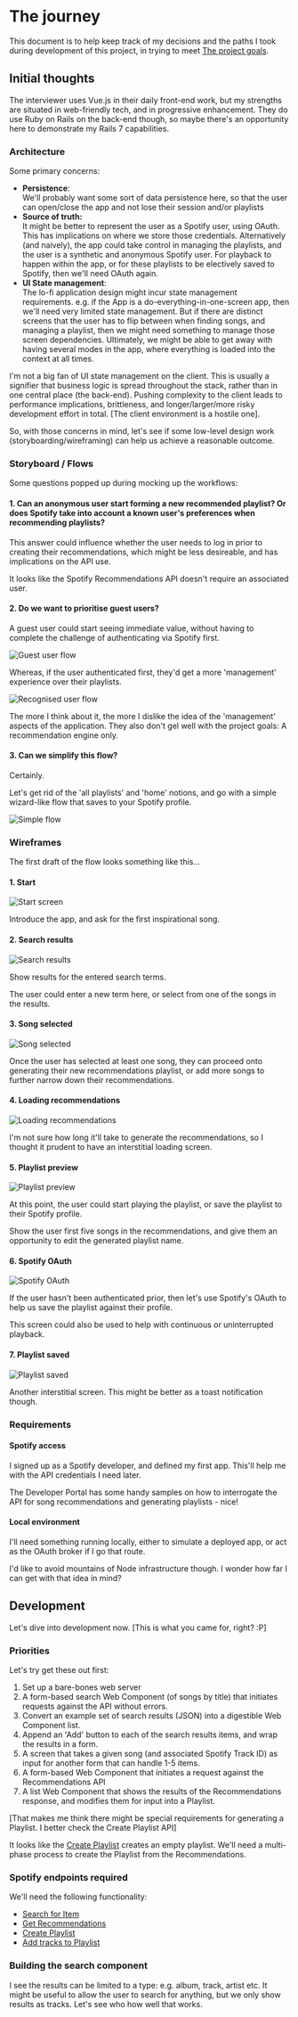 # The journey

This document is to help keep track of my decisions and the paths I took during development of this project, in trying to meet
[The project goals](./goals.md).

## Initial thoughts

The interviewer uses Vue.js in their daily front-end work, but my strengths are situated in web-friendly tech, and in progressive enhancement.
They do use Ruby on Rails on the back-end though, so maybe there's an opportunity here to demonstrate my Rails 7 capabilities.

### Architecture

Some primary concerns:

- **Persistence**:\
  We'll probably want some sort of data persistence here, so that the user can open/close the app and not lose their session and/or playlists
- **Source of truth:**\
  It might be better to represent the user as a Spotify user, using OAuth. This has implications on where we store those credentials.
  Alternatively (and naively), the app could take control in managing the playlists, and the user is a synthetic and anonymous Spotify user. For playback to happen within the app, or for these playlists to be electively saved to Spotify, then we'll need OAuth again.
- **UI State management**:\
  The lo-fi application design might incur state management requirements. e.g. if the App is a do-everything-in-one-screen app, then we'll need very limited state management. But if there are distinct screens that the user has to flip between when finding songs, and managing a playlist, then we might need something to manage those screen dependencies.
  Ultimately, we might be able to get away with having several modes in the app, where everything is loaded into the context at all times.

I'm not a big fan of UI state management on the client. This is usually a signifier that business logic is spread throughout the stack, rather than in one central place (the back-end). Pushing complexity to the client leads to performance implications, brittleness, and longer/larger/more risky development effort in total. [The client environment is a hostile one].

So, with those concerns in mind, let's see if some low-level design work (storyboarding/wireframing) can help us achieve a reasonable outcome.

### Storyboard / Flows

Some questions popped up during mocking up the workflows:

#### 1. Can an anonymous user start forming a new recommended playlist? Or does Spotify take into account a known user's preferences when recommending playlists?

This answer could influence whether the user needs to log in prior to creating their recommendations, which might be less desireable, and has implications on the API use.

It looks like the Spotify Recommendations API doesn't require an associated user.

#### 2. Do we want to prioritise guest users?

A guest user could start seeing immediate value, without having to complete the challenge of authenticating via Spotify first.

![Guest user flow](./images/guest-user.png)

Whereas, if the user authenticated first, they'd get a more 'management' experience over their playlists.

![Recognised user flow](./images/recognised-user.png)

The more I think about it, the more I dislike the idea of the 'management' aspects of the application. They also don't gel well with the project goals: A recommendation engine only.

#### 3. Can we simplify this flow?

Certainly.

Let's get rid of the 'all playlists' and 'home' notions, and go with a simple wizard-like flow that saves to your Spotify profile.

![Simple flow](./images/simple-flow.png)

### Wireframes

The first draft of the flow looks something like this…

#### 1. Start

![Start screen](./images/wireframes/wf-start.png)

Introduce the app, and ask for the first inspirational song.

#### 2. Search results

![Search results](./images/wireframes/wf-search-results.png)

Show results for the entered search terms.

The user could enter a new term here, or select from one of the songs in the results.

#### 3. Song selected

![Song selected](./images/wireframes/wf-song-selected.png)

Once the user has selected at least one song, they can proceed onto generating their new recommendations playlist, or add more songs to further narrow down their recommendations.

#### 4. Loading recommendations

![Loading recommendations](./images/wireframes/wf-loading-recommendations.png)

I'm not sure how long it'll take to generate the recommendations, so I thought it prudent to have an interstitial loading screen.

#### 5. Playlist preview

![Playlist preview](./images/wireframes/wf-playlist-preview.png)

At this point, the user could start playing the playlist, or save the playlist to their Spotify profile.

Show the user first five songs in the recommendations, and give them an opportunity to edit the generated playlist name.

#### 6. Spotify OAuth

![Spotify OAuth](./images/wireframes/wf-spotify-oauth.png)

If the user hasn't been authenticated prior, then let's use Spotify's OAuth to help us save the playlist against their profile.

This screen could also be used to help with continuous or uninterrupted playback.

#### 7. Playlist saved

![Playlist saved](./images/wireframes/wf-playlist-saved.png)

Another interstitial screen. This might be better as a toast notification though.

### Requirements

#### Spotify access

I signed up as a Spotify developer, and defined my first app. This'll help me with the API credentials I need later.

The Developer Portal has some handy samples on how to interrogate the API for song recommendations and generating playlists - nice!

#### Local environment

I'll need something running locally, either to simulate a deployed app, or act as the OAuth broker if I go that route.

I'd like to avoid mountains of Node infrastructure though. I wonder how far I can get with that idea in mind?


## Development

Let's dive into development now. [This is what you came for, right? :P]

### Priorities

Let's try get these out first:

1. Set up a bare-bones web server
1. A form-based search Web Component (of songs by title) that initiates requests against the API without errors.
1. Convert an example set of search results (JSON) into a digestible Web Component list.
1. Append an 'Add' button to each of the search results items, and wrap the results in a form.
1. A screen that takes a given song (and associated Spotify Track ID) as input for another form that can handle 1-5 items.
1. A form-based Web Component that initiates a request against the Recommendations API
1. A list Web Component that shows the results of the Recommendations response, and modifies them for input into a Playlist.

[That makes me think there might be special requirements for generating a Playlist. I better check the Create Playlist API]

It looks like the [Create Playlist](https://developer.spotify.com/documentation/web-api/reference/create-playlist) creates an empty playlist. We'll need a multi-phase process to create the Playlist from the Recommendations.

### Spotify endpoints required

We'll need the following functionality:

- [Search for Item](https://developer.spotify.com/documentation/web-api/reference/search)
- [Get Recommendations](https://developer.spotify.com/documentation/web-api/reference/get-recommendations)
- [Create Playlist](https://developer.spotify.com/documentation/web-api/reference/create-playlist)
- [Add tracks to Playlist](https://developer.spotify.com/documentation/web-api/reference/add-tracks-to-playlist)

### Building the search component

I see the results can be limited to a type: e.g. album, track, artist etc. It might be useful to allow the user to search for anything, but we only show results as tracks. Let's see who how well that works.
